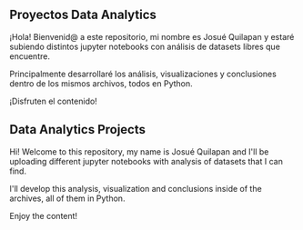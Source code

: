 ## Proyectos Data Analytics

¡Hola! Bienvenid@ a este repositorio, mi nombre es Josué Quilapan y estaré subiendo distintos jupyter notebooks con análisis de datasets libres que encuentre.

Principalmente desarrollaré los análisis, visualizaciones y conclusiones dentro de los mismos archivos, todos en Python.

¡Disfruten el contenido!

## Data Analytics Projects

Hi! Welcome to this repository, my name is Josué Quilapan and I'll be uploading different jupyter notebooks with analysis of datasets that I can find.

I'll develop this analysis, visualization and conclusions inside of the archives, all of them in Python.

Enjoy the content!

